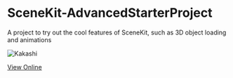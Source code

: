 # SceneKit-AdvancedStarterProject
A project to try out the cool features of SceneKit, such as 3D object loading and animations

![Kakashi](https://github.com/oduwa/SceneKit-AdvancedStarterProject/blob/master/demo2.gif)

[View Online](https://appetize.io/app/03ab3h3xrr0xfbdcb23gedc95w)
